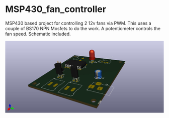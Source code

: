 # MSP430_fan_controller

MSP430 based project for controlling 2 12v fans via PWM.
This uses a couple of BS170 NPN Mosfets to do the work.
A potentiometer controls the fan speed.
Schematic included.

![fan_controller_t](./fan_controller_t.jpg)
